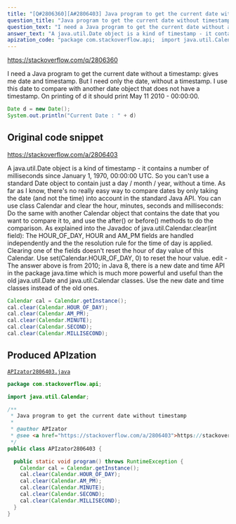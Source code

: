 ```yaml
---
title: "[Q#2806360][A#2806403] Java program to get the current date without timestamp"
question_title: "Java program to get the current date without timestamp"
question_text: "I need a Java program to get the current date without a timestamp: gives me date and timestamp. But I need only the date, without a timestamp. I use this date to compare with another date object that does not have a timestamp. On printing of d it should print May 11 2010  - 00:00:00."
answer_text: "A java.util.Date object is a kind of timestamp - it contains a number of milliseconds since January 1, 1970, 00:00:00 UTC. So you can't use a standard Date object to contain just a day / month / year, without a time. As far as I know, there's no really easy way to compare dates by only taking the date (and not the time) into account in the standard Java API. You can use class Calendar and clear the hour, minutes, seconds and milliseconds: Do the same with another Calendar object that contains the date that you want to compare it to, and use the after() or before() methods to do the comparison. As explained into the Javadoc of java.util.Calendar.clear(int field): The HOUR_OF_DAY, HOUR and AM_PM fields are handled independently and the the resolution rule for the time of day is applied. Clearing one of the fields doesn't reset the hour of day value of this Calendar. Use set(Calendar.HOUR_OF_DAY, 0) to reset the hour value. edit - The answer above is from 2010; in Java 8, there is a new date and time API in the package java.time which is much more powerful and useful than the old java.util.Date and java.util.Calendar classes. Use the new date and time classes instead of the old ones."
apization_code: "package com.stackoverflow.api;  import java.util.Calendar;  /**  * Java program to get the current date without timestamp  *  * @author APIzator  * @see <a href=\"https://stackoverflow.com/a/2806403\">https://stackoverflow.com/a/2806403</a>  */ public class APIzator2806403 {    public static void program() throws RuntimeException {     Calendar cal = Calendar.getInstance();     cal.clear(Calendar.HOUR_OF_DAY);     cal.clear(Calendar.AM_PM);     cal.clear(Calendar.MINUTE);     cal.clear(Calendar.SECOND);     cal.clear(Calendar.MILLISECOND);   } }"
---
```


https://stackoverflow.com/q/2806360

I need a Java program to get the current date without a timestamp:
gives me date and timestamp.
But I need only the date, without a timestamp. I use this date to compare with another date object that does not have a timestamp.
On printing
of d it should print May 11 2010  - 00:00:00.


```java
Date d = new Date();
System.out.println("Current Date : " + d)
```


## Original code snippet

https://stackoverflow.com/a/2806403

A java.util.Date object is a kind of timestamp - it contains a number of milliseconds since January 1, 1970, 00:00:00 UTC. So you can&#x27;t use a standard Date object to contain just a day / month / year, without a time.
As far as I know, there&#x27;s no really easy way to compare dates by only taking the date (and not the time) into account in the standard Java API. You can use class Calendar and clear the hour, minutes, seconds and milliseconds:
Do the same with another Calendar object that contains the date that you want to compare it to, and use the after() or before() methods to do the comparison.
As explained into the Javadoc of java.util.Calendar.clear(int field):
The HOUR_OF_DAY, HOUR and AM_PM fields are handled independently and the the resolution rule for the time of day is applied. Clearing one of the fields doesn&#x27;t reset the hour of day value of this Calendar. Use set(Calendar.HOUR_OF_DAY, 0) to reset the hour value.
edit - The answer above is from 2010; in Java 8, there is a new date and time API in the package java.time which is much more powerful and useful than the old java.util.Date and java.util.Calendar classes. Use the new date and time classes instead of the old ones.

```java
Calendar cal = Calendar.getInstance();
cal.clear(Calendar.HOUR_OF_DAY);
cal.clear(Calendar.AM_PM);
cal.clear(Calendar.MINUTE);
cal.clear(Calendar.SECOND);
cal.clear(Calendar.MILLISECOND);
```

## Produced APIzation

[`APIzator2806403.java`](https://github.com/pasqualesalza/apization-temp-data/raw/master/apizations/java/APIzator2806403.java)

```java
package com.stackoverflow.api;

import java.util.Calendar;

/**
 * Java program to get the current date without timestamp
 *
 * @author APIzator
 * @see <a href="https://stackoverflow.com/a/2806403">https://stackoverflow.com/a/2806403</a>
 */
public class APIzator2806403 {

  public static void program() throws RuntimeException {
    Calendar cal = Calendar.getInstance();
    cal.clear(Calendar.HOUR_OF_DAY);
    cal.clear(Calendar.AM_PM);
    cal.clear(Calendar.MINUTE);
    cal.clear(Calendar.SECOND);
    cal.clear(Calendar.MILLISECOND);
  }
}

```